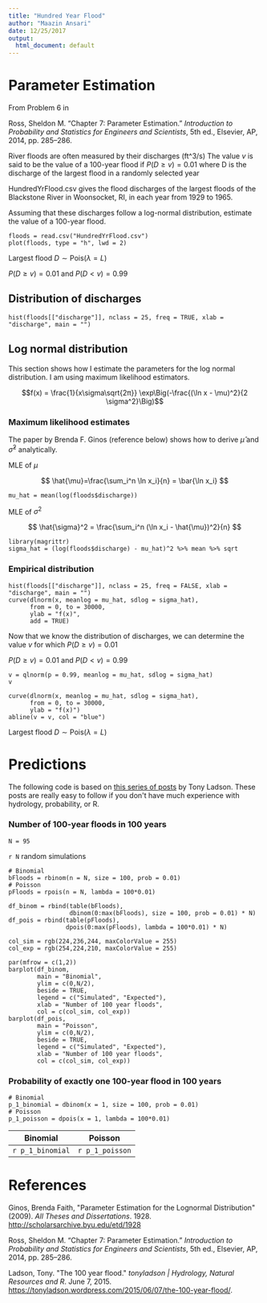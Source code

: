```yaml
---
title: "Hundred Year Flood"
author: "Maazin Ansari"
date: 12/25/2017
output:
  html_document: default
---
```


# Parameter Estimation

From Problem 6 in 

Ross, Sheldon M. “Chapter 7: Parameter Estimation.” *Introduction to Probability and Statistics for Engineers and Scientists*, 5th ed., Elsevier, AP, 2014, pp. 285–286.

River floods are often measured by their discharges (ft^3/s)
The value $v$ is said to be the value of a 100-year flood if $P(D \geq v) = 0.01$
where D is the discharge of the largest flood in a randomly selected year

HundredYrFlood.csv gives the flood discharges of the largest floods of the
Blackstone River in Woonsocket, RI, in each year from 1929 to 1965.

Assuming that these discharges follow a log-normal distribution, estimate the value of a 100-year flood.

```{r}
floods = read.csv("HundredYrFlood.csv")
plot(floods, type = "h", lwd = 2)
```

Largest flood $D \sim \text{Pois}(\lambda = L)$

$P(D \geq v) = 0.01$ and $P(D <  v) = 0.99$

## Distribution of discharges

```{r}
hist(floods[["discharge"]], nclass = 25, freq = TRUE, xlab = "discharge", main = "")
```

## Log normal distribution

This section shows how I estimate the parameters for the log normal distribution. I am using maximum likelihood estimators.

$$f(x) = \frac{1}{x\sigma\sqrt{2π}} \exp\Big(-\frac{(\ln x - \mu)^2}{2 \sigma^2}\Big)$$

### Maximum likelihood estimates

The paper by Brenda F. Ginos (reference below) shows how to derive $\hat{\mu}$ and $\hat{\sigma}^2$ analytically.

MLE of $\mu$

$$
\hat{\mu}=\frac{\sum_i^n \ln x_i}{n} = \bar{\ln x_i}
$$

```{r}
mu_hat = mean(log(floods$discharge))
```

MLE of $\sigma^2$

$$
\hat{\sigma}^2 = \frac{\sum_i^n (\ln x_i - \hat{\mu})^2}{n}
$$

```{r}
library(magrittr)
sigma_hat = (log(floods$discharge) - mu_hat)^2 %>% mean %>% sqrt
```

### Empirical distribution

```{r}
hist(floods[["discharge"]], nclass = 25, freq = FALSE, xlab = "discharge", main = "")
curve(dlnorm(x, meanlog = mu_hat, sdlog = sigma_hat),
      from = 0, to = 30000,
      ylab = "f(x)",
      add = TRUE)
```

Now that we know the distribution of discharges, we can determine the value $v$ for which $P(D \geq v) = 0.01$

$P(D \geq v) = 0.01$ and $P(D <  v) = 0.99$

```{r}
v = qlnorm(p = 0.99, meanlog = mu_hat, sdlog = sigma_hat)
v
```

```{r}
curve(dlnorm(x, meanlog = mu_hat, sdlog = sigma_hat),
      from = 0, to = 30000,
      ylab = "f(x)")
abline(v = v, col = "blue")
```

Largest flood $D \sim \text{Pois}(\lambda = L)$

# Predictions

The following code is based on [this series of  posts](https://tonyladson.wordpress.com/2015/06/07/the-100-year-flood/) by Tony Ladson. These posts are really easy to follow if you don't have much experience with hydrology, probability, or R.

### Number of 100-year floods in 100 years

```{r}
N = 95
```

`r N` random simulations

```{r}
# Binomial
bFloods = rbinom(n = N, size = 100, prob = 0.01)
# Poisson
pFloods = rpois(n = N, lambda = 100*0.01)
```

```{r, echo = FALSE}
df_binom = rbind(table(bFloods),
                 dbinom(0:max(bFloods), size = 100, prob = 0.01) * N)
df_pois = rbind(table(pFloods),
                dpois(0:max(pFloods), lambda = 100*0.01) * N)

col_sim = rgb(224,236,244, maxColorValue = 255)
col_exp = rgb(254,224,210, maxColorValue = 255)

par(mfrow = c(1,2))
barplot(df_binom,
        main = "Binomial",
        ylim = c(0,N/2),
        beside = TRUE,
        legend = c("Simulated", "Expected"), 
        xlab = "Number of 100 year floods",
        col = c(col_sim, col_exp))
barplot(df_pois,
        main = "Poisson",
        ylim = c(0,N/2),
        beside = TRUE,
        legend = c("Simulated", "Expected"), 
        xlab = "Number of 100 year floods",
        col = c(col_sim, col_exp))
```

### Probability of exactly one 100-year flood in 100 years
```{r}
# Binomial
p_1_binomial = dbinom(x = 1, size = 100, prob = 0.01)
# Poisson
p_1_poisson = dpois(x = 1, lambda = 100*0.01)
```

Binomial         | Poisson
-----------------|----------------
`r p_1_binomial` | `r p_1_poisson`


# References

Ginos, Brenda Faith, "Parameter Estimation for the Lognormal Distribution" (2009). *All Theses and Dissertations*. 1928.
http://scholarsarchive.byu.edu/etd/1928

Ross, Sheldon M. “Chapter 7: Parameter Estimation.” *Introduction to Probability and Statistics for Engineers and Scientists*, 5th ed., Elsevier, AP, 2014, pp. 285–286.

Ladson, Tony. "The 100 year flood." *tonyladson | Hydrology, Natural Resources and R*. June 7, 2015. https://tonyladson.wordpress.com/2015/06/07/the-100-year-flood/.
